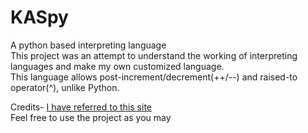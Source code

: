 # KASpy
A python based interpreting language<br>
This project was an attempt to understand the working of interpreting languages and make my own customized language.<br>
This language allows post-increment/decrement(++/--) and raised-to operator(^), unlike Python.<br>

Credits- <a href="https://blog.usejournal.com/writing-your-own-programming-language-and-compiler-with-python-a468970ae6df">I have referred to this site</a><br>
Feel free to use the project as you may
